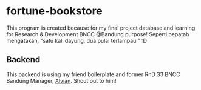# fortune-bookstore

This program is created because for my final project database and learning for Research & Development BNCC @Bandung purpose!
Seperti pepatah mengatakan, "satu kali dayung, dua pulai terlampaui" :D

## Backend

This backend is using my friend boilerplate and former RnD 33 BNCC Bandung Manager, [Alvian](https://github.com/Alviannn/express-ts-boilerplate). Shout out to him!
